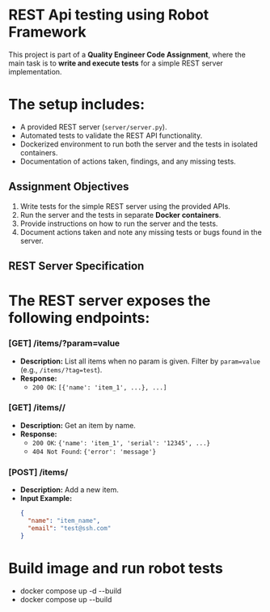 # REST Api testing using Robot Framework


This project is part of a **Quality Engineer Code Assignment**, where the main task is to **write and execute tests** for a simple REST server implementation.  

# The setup includes:
- A provided REST server (`server/server.py`).
- Automated tests to validate the REST API functionality.
- Dockerized environment to run both the server and the tests in isolated containers.
- Documentation of actions taken, findings, and any missing tests.

## Assignment Objectives

1. Write tests for the simple REST server using the provided APIs.
2. Run the server and the tests in separate **Docker containers**.
3. Provide instructions on how to run the server and the tests.
4. Document actions taken and note any missing tests or bugs found in the server.

## REST Server Specification

# The REST server exposes the following endpoints:

### **[GET] /items/?param=value**
- **Description:** List all items when no param is given. Filter by `param=value` (e.g., `/items/?tag=test`).
- **Response:**
  - `200 OK`: `[{'name': 'item_1', ...}, ...]`

### **[GET] /items/<name>/**
- **Description:** Get an item by name.
- **Response:**
  - `200 OK`: `{'name': 'item_1', 'serial': '12345', ...}`
  - `404 Not Found`: `{'error': 'message'}`

### **[POST] /items/**
- **Description:** Add a new item.
- **Input Example:**
  ```json
  {
    "name": "item_name",
    "email": "test@ssh.com"
  }

# Build image and run robot tests
 - docker compose up -d --build
 - docker compose up --build
